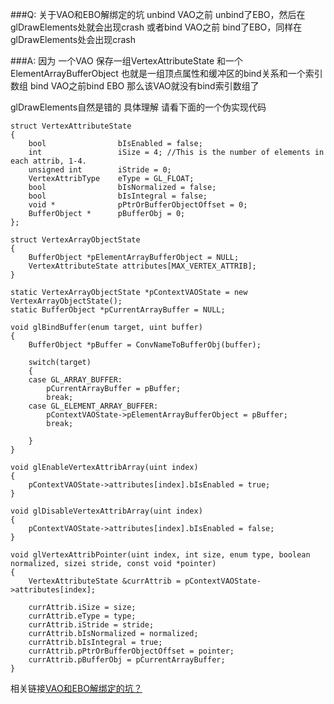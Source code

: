 ###Q: 关于VAO和EBO解绑定的坑
unbind VAO之前 unbind了EBO，然后在glDrawElements处就会出现crash
或者bind VAO之前 bind了EBO，同样在glDrawElements处会出现crash

###A:
因为 一个VAO 保存一组VertexAttributeState
和一个ElementArrayBufferObject
也就是一组顶点属性和缓冲区的bind关系和一个索引数组
bind VAO之前bind EBO
那么该VAO就没有bind索引数组了

glDrawElements自然是错的
具体理解 请看下面的一个伪实现代码
```
struct VertexAttributeState
{
    bool                bIsEnabled = false;
    int                 iSize = 4; //This is the number of elements in each attrib, 1-4.
    unsigned int        iStride = 0;
    VertexAttribType    eType = GL_FLOAT;
    bool                bIsNormalized = false;
    bool                bIsIntegral = false;
    void *              pPtrOrBufferObjectOffset = 0;
    BufferObject *      pBufferObj = 0;
};

struct VertexArrayObjectState
{
    BufferObject *pElementArrayBufferObject = NULL;
    VertexAttributeState attributes[MAX_VERTEX_ATTRIB];
}

static VertexArrayObjectState *pContextVAOState = new VertexArrayObjectState();  
static BufferObject *pCurrentArrayBuffer = NULL;

void glBindBuffer(enum target, uint buffer)  
{
    BufferObject *pBuffer = ConvNameToBufferObj(buffer);

    switch(target)
    {
    case GL_ARRAY_BUFFER:
        pCurrentArrayBuffer = pBuffer;
        break;
    case GL_ELEMENT_ARRAY_BUFFER:
        pContextVAOState->pElementArrayBufferObject = pBuffer;  
        break;

    }
}

void glEnableVertexAttribArray(uint index)
{
    pContextVAOState->attributes[index].bIsEnabled = true;
}

void glDisableVertexAttribArray(uint index)
{
    pContextVAOState->attributes[index].bIsEnabled = false;
}

void glVertexAttribPointer(uint index, int size, enum type, boolean normalized, sizei stride, const void *pointer)
{
    VertexAttributeState &currAttrib = pContextVAOState->attributes[index];

    currAttrib.iSize = size;
    currAttrib.eType = type;
    currAttrib.iStride = stride;
    currAttrib.bIsNormalized = normalized;
    currAttrib.bIsIntegral = true;
    currAttrib.pPtrOrBufferObjectOffset = pointer;
    currAttrib.pBufferObj = pCurrentArrayBuffer;
}
```
相关链接[VAO和EBO解绑定的坑？](https://www.zhihu.com/question/39082624)
